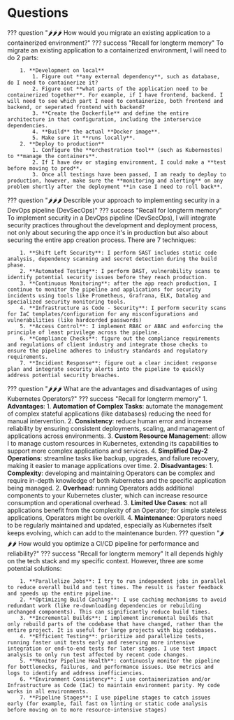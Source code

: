 # Questions

<div class="grid" markdown>
??? question "🌶️🌶️🌶️ How would you migrate an existing application to a containerized environment?"
    ??? success "Recall for longterm memory"
        To migrate an existing application to a containerized environment, I will need to do 2 parts:

        1. **Development on local**
            1. Figure out **any external dependency**, such as database, do I need to containerize it?
            2. Figure out **what parts of the application need to be containerized together**. For example, if I have frontend, backend. I will need to see which part I need to containerize, both frontend and backend, or seperated frontend with backend?
            3. **Create the Dockerfile** and define the entire architecture in that configuration, including the interservice dependencies.
            4. **Build** the actual **Docker image**.
            5. Make sure it **runs locally**.
        2. **Deploy to production**
            1. Configure the **orchestration tool** (such as Kubernestes) to **manage the containers**.
            2. If I have dev or staging environment, I could make a **test before moving to prod**.
            3. Once all testings have been passed, I am ready to deploy to production, however, make sure the **monitoring and alerting** on any problem shortly after the deployment **in case I need to roll back**.
??? question "🌶️🌶️🌶️ Describle your approach to implementing security in a DevOps pipeline (DevSecOps)"
    ??? success "Recall for longterm memory"
        To implement security in a DevOps pipeline (DevSecOps), I will integrate security practices throughout the development and deployment process, not only about securing the app once it's in production but also about securing the entire app creation process. There are 7 techniques:

        1. **Shift Left Security**: I perform SAST includes static code analysis, dependency scanning and secret detection during the build phase.
        2. **Automated Testing**: I perform DAST, vulnerability scans to identify potential security issues before they reach production.
        3. **Continuous Monitoring**: after the app reach production, I continue to monitor the pipeline and applications for security incidents using tools like Prometheus, Grafrana, ELK, Datalog and specialized security monitoring tools.
        4. **Infrastructure as Code - Security**: I perform security scans for IaC templates/configuration for any misconfigurations and vulnerabilities (like hardcorded passwords)
        5. **Access Control**: I implement RBAC or ABAC and enforcing the principle of least privilege across the pipeline.
        6. **Compliance Checks**: figure out the compliance requirements and regulations of client industry and integrate those checks to ensure the pipeline adheres to industry standards and regulatory requirements.
        7. **Incidient Response**: figure out a clear incident response plan and integrate security alerts into the pipeline to quickly address potential security breaches.
??? question "🌶️🌶️🌶️ What are the advantages and disadvantages of using Kubernetes Operators?"
    ??? success "Recall for longterm memory"
        1. **Advantages**:
            1. **Automation of Complex Tasks**: automate the management of complex stateful applications (like databases) reducing the need for manual intervention.
            2. **Consistency**: reduce human error and increase reliability by ensuring consistent deployments, scaling, and management of applications across environments.
            3. **Custom Resource Management**: allow I to manage custom resources in Kubernetes, extending its capabilities to support more complex applications and services.
            4. **Simplified Day-2 Operations**: streamline tasks like backup, upgrades, and failure recovery, making it easier to manage applications over time.
        2. **Disadvantages**:
            1. **Complexity**: developing and maintaining Operators can be complex and require in-depth knowledge of both Kubernetes and the specific application being managed.
            2. **Overhead**: running Operators adds additional components to your Kubernetes cluster, which can increase resource consumption and operational overhead.
            3. **Limited Use Cases**: not all applications benefit from the complexity of an Operator; for simple stateless applications, Operators might be overkill.
            4. **Maintenance**: Operators need to be regularly maintained and updated, especially as Kubernetes ifselt keeps evolving, which can add to the maintenance burden.
??? question "🌶️🌶️🌶️ How would you optimize a CI/CD pipeline for performance and reliability?"
    ??? success "Recall for longterm memory"
        It all depends highly on the tech stack and my specific context. However, three are some potential solutions:
        
        1. **Parallelize Jobs**: I try to run independent jobs in parallel to reduce overall build and test times. The result is faster feedback and speeds up the entire pipeline.
        2. **Optimizing Build Caching**: I use caching mechanisms to avoid redundant work (like re-downloading dependencies or rebuilding unchanged components). This can significantly reduce build times.
        3. **Incremental Builds**: I implement incremental builds that only rebuild parts of the codebase that have changed, rather than the entire project. It is useful for large projects with big codebases.
        4. **Efficient Testing**: prioritize and parallelize tests, running faster unit tests early and reserving more intensive integration or end-to-end tests for later stages. I use test impact analysis to only run test affected by recent code changes.
        5. **Monitor Pipeline Health**: continuosly monitor the pipeline for bottlenecks, failures, and performance issues. Use metrics and logs to identify and address inefficiencies.
        6. **Environment Consistency**: I use containerization and/or Infrastructure as Code (IaC) to maintain environment parity. My code works in all environments.
        7. **Pipeline Stages**: I use pipeline stages to catch issues early (for example, fail fast on linting or static code analysis before moving on to more resource-intensive stages)
</div>